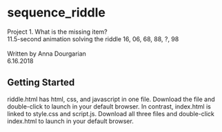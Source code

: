 # sequence_riddle
Project 1. What is the missing item?<br>
11.5-second animation solving the riddle 16, 06, 68, 88, ?, 98<br>
<br>
Written by Anna Dourgarian<br>
6.16.2018

## Getting Started
riddle.html has html, css, and javascript in one file. Download the file and double-click to launch in your default browser.
In contrast, index.html is linked to style.css and script.js. Download all three files and double-click index.html to launch in your default browser.
